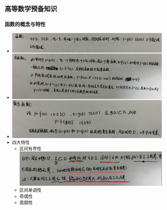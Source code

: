 ## 高等数学预备知识

### 函数的概念与特性

- ![image-20210406141912455](asserts/image-20210406141912455.png)
- ![image-20210406141948622](asserts/image-20210406141948622.png)
- ![image-20210406142433811](asserts/image-20210406142433811.png)
- 四大特性
  - 区间有界性![image-20210406142657646](asserts/image-20210406142657646.png)
  - 区间单调性
  - 奇偶性
  - 周期性





